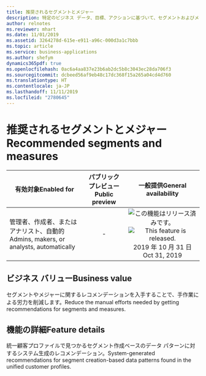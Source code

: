 ```yaml
---
title: 推奨されるセグメントとメジャー
description: 特定のビジネス データ、目標、アクションに基づいて、セグメントおよびメジャーに関する状況に応じたレコメンデーションを提供します。
author: relnotes
ms.reviewer: mhart
ms.date: 11/01/2019
ms.assetid: 3264278d-615e-e911-a96c-000d3a1c7bbb
ms.topic: article
ms.service: business-applications
ms.author: shefym
dynamics365pdf: true
ms.openlocfilehash: 0ac6a4aa837e23b6ab2dc5b8c3043ec28da706f3
ms.sourcegitcommit: dcbeed56af9eb48c17dc368f15a265a04cd4d760
ms.translationtype: HT
ms.contentlocale: ja-JP
ms.lasthandoff: 11/11/2019
ms.locfileid: "2780645"
---
```

# <a name="recommended-segments-and-measures"></a><span data-ttu-id="95e7b-103">推奨されるセグメントとメジャー</span><span class="sxs-lookup"><span data-stu-id="95e7b-103">Recommended segments and measures</span></span>


| <span data-ttu-id="95e7b-104">有効対象</span><span class="sxs-lookup"><span data-stu-id="95e7b-104">Enabled for</span></span>    |  <span data-ttu-id="95e7b-105">パブリック プレビュー</span><span class="sxs-lookup"><span data-stu-id="95e7b-105">Public preview</span></span> | <span data-ttu-id="95e7b-106">一般提供</span><span class="sxs-lookup"><span data-stu-id="95e7b-106">General availability</span></span> | 
| ---------- | :----------: |:----------: |
|<span data-ttu-id="95e7b-107">管理者、作成者、またはアナリスト、自動的</span><span class="sxs-lookup"><span data-stu-id="95e7b-107">Admins, makers, or analysts, automatically</span></span>|-| <span data-ttu-id="95e7b-108">![この機能はリリース済みです。](/dynamics365-release-plan/media/green-checkmark.png "この機能はリリース済みです。")</span><span class="sxs-lookup"><span data-stu-id="95e7b-108">![This feature is released.](/dynamics365-release-plan/media/green-checkmark.png "This feature is released.")</span></span> <span data-ttu-id="95e7b-109">2019 年 10 月 31 日</span><span class="sxs-lookup"><span data-stu-id="95e7b-109">Oct 31, 2019</span></span>|


## <a name="business-value"></a><span data-ttu-id="95e7b-110">ビジネス バリュー</span><span class="sxs-lookup"><span data-stu-id="95e7b-110">Business value</span></span>
<!-- bv start -->
<span data-ttu-id="95e7b-111">セグメントやメジャーに関するレコメンデーションを入手することで、手作業による労力を削減します。</span><span class="sxs-lookup"><span data-stu-id="95e7b-111">Reduce the manual efforts needed by getting recommendations  for segments and measures.</span></span>  

<!-- bv end -->



## <a name="feature-details"></a><span data-ttu-id="95e7b-112">機能の詳細</span><span class="sxs-lookup"><span data-stu-id="95e7b-112">Feature details</span></span>
<!--feature detail start -->
<span data-ttu-id="95e7b-113">統一顧客プロファイルで見つかるセグメント作成ベースのデータ パターンに対するシステム生成のレコメンデーション。</span><span class="sxs-lookup"><span data-stu-id="95e7b-113">System-generated recommendations for segment creation-based data patterns found in the unified customer profiles.</span></span>
<!--feature detail end -->









